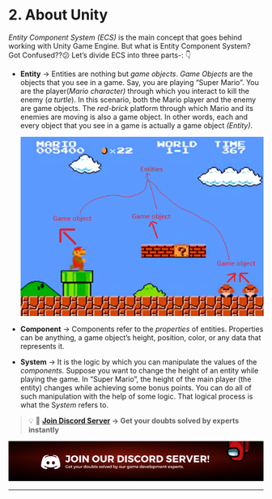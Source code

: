 # 2. About Unity


*Entity Component System (ECS)* is the main concept that goes behind working with Unity Game Engine. But what is Entity Component System? Got Confused??😕 Let’s divide ECS into three parts-: 👇

- **Entity** → Entities are nothing but *game objects*. *Game Objects* are the objects that you see in a game. Say, you are playing “Super Mario”. You are the player(*Mario character)* through which you interact to kill the enemy (*a turtle*). In this scenario, both the Mario player and the enemy are game objects. The *red-brick* platform through which Mario and its enemies are moving is also a game object. In other words, each and every object that you see in a game is actually a game object *(Entity)*.
    
    ![mario](./Images/mario.png)
    
- **Component** → Components refer to the *properties* of entities. Properties can be anything, a game object’s height, position, color, or any data that represents it.
- **System** → It is the logic by which you can manipulate the values of the *components.* Suppose you want to change the height of an entity while playing the game. In “Super Mario”, the height of the main player (the entity) changes while achieving some bonus points. You can do all of such manipulation with the help of some logic. That logical process is what the S*ystem* refers to.

<aside>

> 💡 🚀 **[Join Discord Server](https://discord.gg/J5zDscnzms) → Get your doubts solved by experts instantly**

</aside>

![discord](./Images/discord.png)

---
